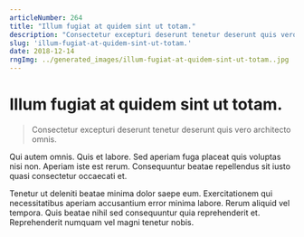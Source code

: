 ```yaml
---
articleNumber: 264
title: "Illum fugiat at quidem sint ut totam."
description: "Consectetur excepturi deserunt tenetur deserunt quis vero architecto omnis."
slug: 'illum-fugiat-at-quidem-sint-ut-totam.'
date: 2018-12-14
rngImg: ../generated_images/illum-fugiat-at-quidem-sint-ut-totam..jpg
---
```


# Illum fugiat at quidem sint ut totam.

> Consectetur excepturi deserunt tenetur deserunt quis vero architecto omnis.

Qui autem omnis. Quis et labore. Sed aperiam fuga placeat quis voluptas nisi non. Aperiam iste est rerum. Consequuntur beatae repellendus sit iusto quasi consectetur occaecati et.
 Tenetur ut deleniti beatae minima dolor saepe eum. Exercitationem qui necessitatibus aperiam accusantium error minima labore. Rerum aliquid vel tempora. Quis beatae nihil sed consequuntur quia reprehenderit et. Reprehenderit numquam vel magni tenetur nobis.
